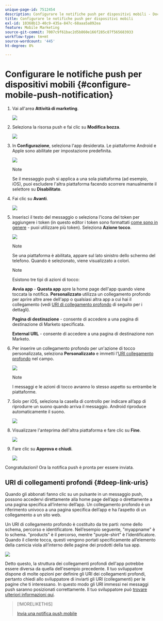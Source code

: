 ```yaml
---
unique-page-id: 7512454
description: Configurare le notifiche push per dispositivi mobili - Documenti Marketo - Documentazione del prodotto
title: Configurare le notifiche push per dispositivi mobili
exl-id: 10368b13-40c9-435a-847c-68aaa5a892ea
feature: Mobile Marketing
source-git-commit: 7007c9f61bac2d5b860e166f285c87f565683933
workflow-type: tm+mt
source-wordcount: '445'
ht-degree: 0%

---
```


# Configurare le notifiche push per dispositivi mobili {#configure-mobile-push-notification}

1. Vai all&#39;area **Attività di marketing**.

   ![](assets/configure-mobile-push-notification-1.png)

1. Seleziona la risorsa push e fai clic su **Modifica bozza**.

   ![](assets/configure-mobile-push-notification-2.png)

1. In **Configurazione**, seleziona l&#39;app desiderata. Le piattaforme Android e Apple sono abilitate per impostazione predefinita.

   ![](assets/configure-mobile-push-notification-3.png)

   >[!NOTE]
   >
   >Se il messaggio push si applica a una sola piattaforma (ad esempio, iOS), puoi escludere l&#39;altra piattaforma facendo scorrere manualmente il selettore su **Disabilitato**.

1. Fai clic su **Avanti**.

   ![](assets/configure-mobile-push-notification-4.png)

1. Inserisci il testo del messaggio o seleziona l&#39;icona del token per aggiungere i token (in questo editor i token sono formattati [come sono in genere](/help/marketo/product-docs/demand-generation/landing-pages/personalizing-landing-pages/tokens-overview.md) - puoi utilizzare più token). Seleziona **Azione tocco**.

   ![](assets/configure-mobile-push-notification-5.png)

   >[!NOTE]
   >
   >Se una piattaforma è abilitata, appare sul lato sinistro dello schermo del telefono. Quando è selezionato, viene visualizzato a colori.

   >[!NOTE]
   >
   >Esistono tre tipi di azioni di tocco:
   >
   >**Avvia app** - **Questa app** apre la home page dell&#39;app quando viene toccata la notifica. **Personalizzato** utilizza un collegamento profondo per aprire altre aree dell&#39;app o qualsiasi altra app a cui hai il collegamento (vedi [URI di collegamento profondo](#deep-link-uris) di seguito per i dettagli).
   >
   >**Pagina di destinazione** - consente di accedere a una pagina di destinazione di Marketo specificata.
   >
   >**External URL** - consente di accedere a una pagina di destinazione non Marketo.

1. Per inserire un collegamento profondo per un&#39;azione di tocco personalizzata, seleziona **Personalizzato** e immetti l&#39;[URI collegamento profondo](#deep-link-uris) nel campo.

   ![](assets/configure-mobile-push-notification-6.png)

   >[!NOTE]
   >
   >I messaggi e le azioni di tocco avranno lo stesso aspetto su entrambe le piattaforme.

1. Solo per iOS, seleziona la casella di controllo per indicare all’app di riprodurre un suono quando arriva il messaggio. Android riproduce automaticamente il suono.

   ![](assets/configure-mobile-push-notification-7.png)

1. Visualizzare l&#39;anteprima dell&#39;altra piattaforma e fare clic su **Fine**.

   ![](assets/configure-mobile-push-notification-8.png)

1. Fare clic su **Approva e chiudi**.

   ![](assets/configure-mobile-push-notification-9.png)

Congratulazioni! Ora la notifica push è pronta per essere inviata.

## URI di collegamenti profondi {#deep-link-uris}

Quando gli abbonati fanno clic su un pulsante in un messaggio push, possono accedervi direttamente alla home page dell’app o direttamente a una pagina specifica all’interno dell’app. Un collegamento profondo è un riferimento univoco a una pagina specifica dell’app e ha l’aspetto di un collegamento a un sito web.

Un URI di collegamento profondo è costituito da tre parti: nome dello schema, percorso e identificatore. Nell’esempio seguente, &quot;myappname&quot; è lo schema. &quot;products&quot; è il percorso, mentre &quot;purple-shirt&quot; è l’identificatore. Quando il cliente tocca, questi vengono portati specificamente all’elemento della camicia viola all’interno delle pagine dei prodotti della tua app.

![](assets/configure-mobile-push-notification-10.png)

Detto questo, la struttura dei collegamenti profondi dell&#39;app potrebbe essere diversa da quella dell&#39;esempio precedente. Il tuo sviluppatore dispone di molte opzioni per definire gli URI dei collegamenti profondi, pertanto chiedi allo sviluppatore di inviarti gli URI (collegamenti) per le pagine che ti interessano. In questo modo gli URI immessi nei messaggi push saranno posizionati correttamente. Il tuo sviluppatore può [trovare ulteriori informazioni qui](https://experienceleague.adobe.com/it/docs/marketo-developer/marketo/mobile/enabling-deep-links-in-your-app).

>[!MORELIKETHIS]
>
>[Invia una notifica push mobile](/help/marketo/product-docs/mobile-marketing/push-notifications/send-a-mobile-push-notification.md)
